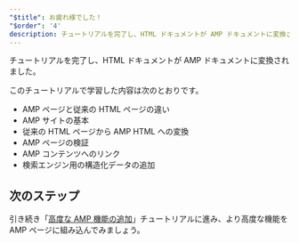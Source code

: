 ```yaml
---
"$title": お疲れ様でした！
"$order": '4'
description: チュートリアルを完了し、HTML ドキュメントが AMP ドキュメントに変換されました。このチュートリアルで学習した内容は次のとおりです。- AMP ページと従来の HTM ページの違い ...
---
```


チュートリアルを完了し、HTML ドキュメントが AMP ドキュメントに変換されました。

このチュートリアルで学習した内容は次のとおりです。

- AMP ページと従来の HTML ページの違い
- AMP サイトの基本
- 従来の HTML ページから AMP HTML への変換
- AMP ページの検証
- AMP コンテンツへのリンク
- 検索エンジン用の構造化データの追加

## 次のステップ

引き続き「[高度な AMP 機能の追加](../../../../documentation/guides-and-tutorials/start/add_advanced/index.md)」チュートリアルに進み、より高度な機能を AMP ページに組み込んでみましょう。
